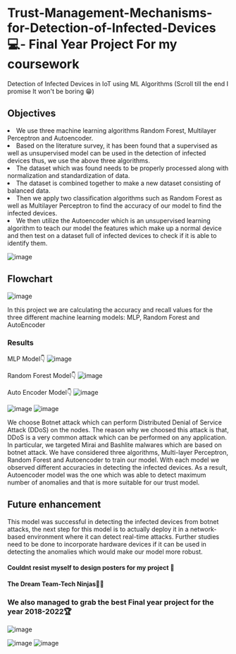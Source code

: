 # Trust-Management-Mechanisms-for-Detection-of-Infected-Devices 💻- Final Year Project For my coursework
Detection of Infected Devices in IoT using ML Algorithms 
(Scroll till the end I promise It won't be boring 😁)
<h2>Objectives </h2>

<li> We use three machine learning algorithms Random Forest, Multilayer Perceptron and Autoencoder. </li>
<li>Based on the literature survey, it has been found that a supervised as well as unsupervised model can be used in the detection of infected devices thus, we use the above three algorithms.</li>
<li>The dataset which was found needs to be properly processed along with normalization and standardization of data.</li>
<li>The dataset is combined together to make a new dataset consisting of balanced data.</li>
<li>Then we apply two classification algorithms such as Random Forest as well as Multilayer Perceptron to find the accuracy of our model to find the infected devices.</li>
<li>We then utilize the Autoencoder which is an unsupervised learning algorithm to teach our model the features which make up a normal device and then test on a dataset full of infected devices to check if it is able to identify them.</li>

![image](https://user-images.githubusercontent.com/64797270/198870626-6eef3a4b-9012-481d-bbcb-0b6094b7e7ea.png)

<h2> Flowchart </h2>

![image](https://user-images.githubusercontent.com/64797270/198870612-d8db0431-a125-4acc-834f-b5f65745d240.png)

In this project we are calculating the accuracy and recall values for the three different machine learning models: MLP, Random Forest and AutoEncoder
<h3>Results</h3>

MLP Model👇
![image](https://user-images.githubusercontent.com/64797270/198870824-df8a50c5-3d88-424f-97c9-eb29f38c1189.png)

Random Forest Model👇
![image](https://user-images.githubusercontent.com/64797270/198870838-5787d018-39a7-48ae-88e3-59b9679596ff.png)

Auto Encoder Model👇
![image](https://user-images.githubusercontent.com/64797270/198870852-33e53eb5-c424-469d-ba56-4b93aa834969.png)

![image](https://user-images.githubusercontent.com/64797270/198870944-ecc49609-e12a-4b4e-b099-711c9fdd3ec2.png)
![image](https://user-images.githubusercontent.com/64797270/198870951-5a00960c-9321-486d-adfc-96cef9481df0.png)


We choose Botnet attack which can perform Distributed Denial of Service Attack (DDoS) on the nodes. The reason why we choosed this attack is that, DDoS is a very common attack which can be performed on any application. In particular, we targeted Mirai and Bashlite malwares which are based on botnet attack. We have considered three algorithms, Multi-layer Perceptron, Random Forest and Autoencoder to train our model. With each model we observed different accuracies in detecting the infected devices. As a result, Autoencoder model was the one which was able to detect maximum number of anomalies and that is more suitable for our trust model.  

<h2>Future enhancement </h2>

This model was successful in detecting the infected devices from botnet attacks, the next step for this model is to actually deploy it in a network-based environment where it can detect real-time attacks. Further studies need to be done to incorporate hardware devices if it can be used in detecting the anomalies which would make our model more robust. 

<h4>Couldnt resist myself to design posters for my project 🦾 </h4>
<h4>The Dream Team-Tech Ninjas👩‍💻</h4>
<h3>We also managed to grab the best Final year project for the year 2018-2022🏆 </h3>


![image](https://user-images.githubusercontent.com/64797270/198871279-ab64520b-188d-4e39-b48c-139d03bcd323.png)


![image](https://user-images.githubusercontent.com/64797270/198871365-f2a0cde7-1548-4ca6-a8ed-328e7645a262.png)
![image](https://user-images.githubusercontent.com/64797270/198871548-a7e93af1-2bd9-4f6d-9f15-c2e3719ec6c0.png)

